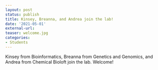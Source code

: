 ```yaml
---
layout: post
status: publish
title: Kinsey, Breanna, and Andrea join the lab!
date: '2021-05-01'
external-url:
teaser: welcome.jpg
categories:
- Students
---
```


Kinsey from Bioinformatics, Breanna from Genetics and Genomics, and Andrea from Chemical Bioloft join the lab. Welcome!
